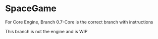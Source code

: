 # SpaceGame

For Core Engine, Branch 0.7-Core is the correct branch with instructions

This branch is not the engine and is WIP
